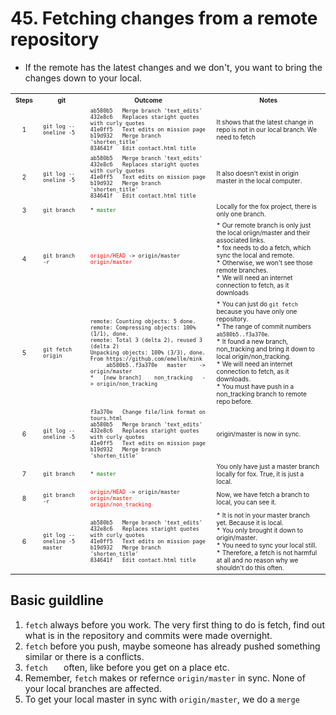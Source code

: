# 45. Fetching changes from a remote repository
* If the remote has the latest changes and we don't, you want to bring the changes down to your local.

<table><tbody>
  <tr>
    <th><font size="1">Steps</font></th>	
    <th><font size="1">git</font></th>	    
    <th><font size="1">Outcome</font></th>	    
    <th><font size="1">Notes</font></th>	            
  </tr>
  <tr>
    <td align="center"><font size="1">1</font></td>
    <td><font size="1"><code>git log --oneline -5</code></font></td>
    <td><font size="1">
	 <code>ab580b5 &nbsp; Merge branch 'text_edits'</code></br>   
	 <code>432e8c6 &nbsp; Replaces staright quotes with curly quotes</code></br>   
	 <code>41e0ff5 &nbsp; Text edits on mission page</code></br>   
	 <code>b19d932 &nbsp; Merge branch 'shorten_title'</code></br>   	 <code>834641f &nbsp; Edit contact.html title</code>
    </font></td> 
    <td><font size="1">It shows that the latest change in repo is not in our local branch. We need to fetch</font></td>            
  </tr>
  <tr>
    <td align="center"><font size="1">2</font></td>
    <td><font size="1"><code>git log --oneline -5</code></font></td>
    <td><font size="1">
	 <code>ab580b5 &nbsp; Merge branch 'text_edits'</code></br>   
	 <code>432e8c6 &nbsp; Replaces staright quotes with curly quotes</code></br>   
	 <code>41e0ff5 &nbsp; Text edits on mission page</code></br>   
	 <code>b19d932 &nbsp; Merge branch 'shorten_title'</code></br>   	 <code>834641f &nbsp; Edit contact.html title</code>
    </font></td> 
    <td><font size="1">It also doesn't exist in origin master in the local computer.</font></td>            
  </tr>  
  <tr>
    <td align="center"><font size="1">3</font></td>
    <td><font size="1"><code>git branch</code></font></td>
    <td><font size="1">
      <code>* <font color="green">master </font></code>
    </font></td>     
    <td><font size="1">Locally for the fox project, there is only one branch.</font></td>            
  </tr>    
  <tr>
    <td align="center"><font size="1">4</font></td>
    <td><font size="1"><code>git branch -r</code></font></td>
    <td><font size="1">
      <code><font color="red">origin/HEAD</font> -> origin/master</code></br>
      <code><font color="red">origin/master</font></code>
    </font></td>     
    <td><font size="1">
      * Our remote branch is only just the local oriign/master and their associated links.</br>
      * fox needs to do a fetch, which sync the local and remote. </br>
      * Otherwise, we won't see those remote branches. </br>
      * We will need an internet connection to fetch, as it downloads
    </font></td>            
  </tr>      
  <tr>
    <td align="center"><font size="1">5</font></td>
    <td><font size="1"><code>git fetch origin</code></font></td>
    <td><font size="1">
      <code>remote: Counting objects: 5 done.</code></br>
      <code>remote: Compressing objects: 100% (1/1), done.</code></br>      
      <code>remote: Total 3 (delta 2), reused 3 (delta 2)</code></br>            
      <code>Unpacking objects: 100% (3/3), done.</code></br>
      <code>From https://github.com/emelle/mink</code></br>
      <code>  &nbsp;&nbsp; ab580b5..f3a370e &nbsp; master &nbsp;&nbsp; -> origin/master</code></br>      
      <code>* &nbsp; [new branch]  &nbsp; non_tracking &nbsp; -> origin/non_tracking</code>            
    </font></td>     
    <td><font size="1">
      * You can just do <code>git fetch</code> because you have only one repository.</br>
      * The range of commit numbers <code>ab580b5..f3a370e</code>. </br>
      * It found a new branch, non_tracking and bring it down to local origin/non_tracking. </br>
      * We will need an internet connection to fetch, as it downloads. </br>
      * You must have push in a non_tracking branch to remote repo before.
    </font></td>            
  </tr>        
  <tr>
    <td align="center"><font size="1">6</font></td>
    <td><font size="1"><code>git log --oneline -5</code></font></td>
    <td><font size="1">
	 <code>f3a370e &nbsp; Change file/link format on tours.html</code></br>   
	 <code>ab580b5 &nbsp; Merge branch 'text_edits'</code></br>   
	 <code>432e8c6 &nbsp; Replaces staright quotes with curly quotes</code></br>   
	 <code>41e0ff5 &nbsp; Text edits on mission page</code></br>   
	 <code>b19d932 &nbsp; Merge branch 'shorten_title'</code>
    </font></td> 
    <td><font size="1">origin/master is now in sync.</font></td>            
  </tr>    
  <tr>
    <td align="center"><font size="1">7</font></td>
    <td><font size="1"><code>git branch</code></font></td>
    <td><font size="1">
      <code>* <font color="green">master </font></code></br> </font></td> 
    <td><font size="1">You only have just a master branch locally for fox. True, it is just a local.</font></td>            
  </tr>   
  <tr>
    <td align="center"><font size="1">8</font></td>
    <td><font size="1"><code>git branch -r</code></font></td>
    <td><font size="1">
      <code><font color="red">origin/HEAD</font> -> origin/master</code></br>
      <code><font color="red">origin/master</font></code></br>
      <code><font color="red">origin/non_tracking</font></code>      
    </font></td>     
    <td><font size="1">Now, we have fetch a branch to local, you can see it.</font></td>            
  </tr>     
  <tr>
    <td align="center"><font size="1">6</font></td>
    <td><font size="1"><code>git log --oneline -5 master</code></font></td>
    <td><font size="1">
	 <code>ab580b5 &nbsp; Merge branch 'text_edits'</code></br>   
	 <code>432e8c6 &nbsp; Replaces staright quotes with curly quotes</code></br>   
	 <code>41e0ff5 &nbsp; Text edits on mission page</code></br>   
	 <code>b19d932 &nbsp; Merge branch 'shorten_title'</code></br>
	 <code>834641f &nbsp; Edit contact.html title</code></br> 
    </font></td> 
    <td><font size="1">
      * It is not in your master branch yet. Because it is local. </br>
      * You only brought it down to origin/master. </br>
      * You need to sync your local still. </br>
      * Therefore, a fetch is not harmful at all and no reason why we shouldn't do this often.
    </font></td>            
  </tr>    
    
</tbody></table>

## Basic guildline
1. `fetch` always before you work. The very first thing to do is fetch, find out what is in the repository and commits were made overnight.
2. `fetch` before you push, maybe someone has already pushed something similar or there is a conflicts.
3. `fetch	` often, like before you get on a place etc.
4. Remember, `fetch` makes or refernce `origin/master` in sync. None of your local branches are affected.
5. To get your local master in sync with `origin/master`, we do a `merge`

